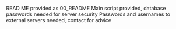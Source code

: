 READ ME provided as 00_README
Main script provided, database passwords needed for server security
Passwords and usernames to external servers needed, contact for advice

